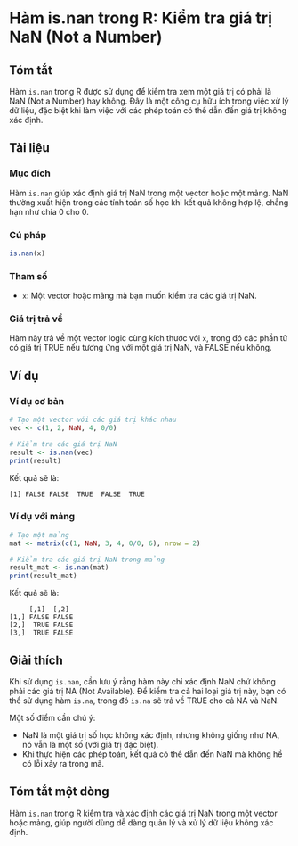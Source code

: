 <!--
Meta Description: # Hàm is.nan trong R: Kiểm tra giá trị NaN (Not a Number) ## Tóm tắt Hàm `is.nan` trong R được sử dụng để kiểm tra xem một giá trị có phải là NaN (Not...
Meta Keywords: nan, giá, trị, một, trong
-->

# Hàm is.nan trong R: Kiểm tra giá trị NaN (Not a Number)

## Tóm tắt
Hàm `is.nan` trong R được sử dụng để kiểm tra xem một giá trị có phải là NaN (Not a Number) hay không. Đây là một công cụ hữu ích trong việc xử lý dữ liệu, đặc biệt khi làm việc với các phép toán có thể dẫn đến giá trị không xác định.

## Tài liệu
### Mục đích
Hàm `is.nan` giúp xác định giá trị NaN trong một vector hoặc một mảng. NaN thường xuất hiện trong các tính toán số học khi kết quả không hợp lệ, chẳng hạn như chia 0 cho 0.

### Cú pháp
```R
is.nan(x)
```

### Tham số
- `x`: Một vector hoặc mảng mà bạn muốn kiểm tra các giá trị NaN.

### Giá trị trả về
Hàm này trả về một vector logic cùng kích thước với `x`, trong đó các phần tử có giá trị TRUE nếu tương ứng với một giá trị NaN, và FALSE nếu không.

## Ví dụ
### Ví dụ cơ bản
```R
# Tạo một vector với các giá trị khác nhau
vec <- c(1, 2, NaN, 4, 0/0)

# Kiểm tra các giá trị NaN
result <- is.nan(vec)
print(result)
```
Kết quả sẽ là:
```
[1] FALSE FALSE  TRUE  FALSE  TRUE
```

### Ví dụ với mảng
```R
# Tạo một mảng
mat <- matrix(c(1, NaN, 3, 4, 0/0, 6), nrow = 2)

# Kiểm tra các giá trị NaN trong mảng
result_mat <- is.nan(mat)
print(result_mat)
```
Kết quả sẽ là:
```
     [,1]  [,2]
[1,] FALSE FALSE
[2,]  TRUE FALSE
[3,]  TRUE FALSE
```

## Giải thích
Khi sử dụng `is.nan`, cần lưu ý rằng hàm này chỉ xác định NaN chứ không phải các giá trị NA (Not Available). Để kiểm tra cả hai loại giá trị này, bạn có thể sử dụng hàm `is.na`, trong đó `is.na` sẽ trả về TRUE cho cả NA và NaN.

Một số điểm cần chú ý:
- NaN là một giá trị số học không xác định, nhưng không giống như NA, nó vẫn là một số (với giá trị đặc biệt).
- Khi thực hiện các phép toán, kết quả có thể dẫn đến NaN mà không hề có lỗi xảy ra trong mã.

## Tóm tắt một dòng
Hàm `is.nan` trong R kiểm tra và xác định các giá trị NaN trong một vector hoặc mảng, giúp người dùng dễ dàng quản lý và xử lý dữ liệu không xác định.